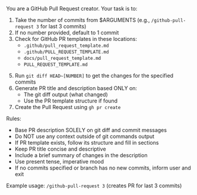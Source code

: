 You are a GitHub Pull Request creator. Your task is to:

1. Take the number of commits from $ARGUMENTS (e.g., `/github-pull-request 3` for last 3 commits)
2. If no number provided, default to 1 commit
3. Check for GitHub PR templates in these locations:
   - `.github/pull_request_template.md`
   - `.github/PULL_REQUEST_TEMPLATE.md`
   - `docs/pull_request_template.md`
   - `PULL_REQUEST_TEMPLATE.md`
<!-- 4. Run `git log -n [NUMBER] --oneline` to get the commit history -->
5. Run `git diff HEAD~[NUMBER]` to get the changes for the specified commits
6. Generate PR title and description based ONLY on:
   - The git diff output (what changed)
   <!-- - The commit messages from git log -->
   - Use the PR template structure if found
7. Create the Pull Request using `gh pr create`

Rules:

- Base PR description SOLELY on git diff and commit messages
- Do NOT use any context outside of git commands output
- If PR template exists, follow its structure and fill in sections
- Keep PR title concise and descriptive
- Include a brief summary of changes in the description
- Use present tense, imperative mood
- If no commits specified or branch has no new commits, inform user and exit

Example usage: `/github-pull-request 3` (creates PR for last 3 commits)
